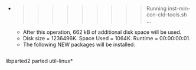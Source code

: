 * >>>>>>>>> Running inst-min-con-cld-tools.sh ...
  * After this operation, 662 kB of additional disk space will be used.
  * Disk size = 1236496K. Space Used = 1064K. Runtime = 00:00:00:01.
  * The following NEW packages will be installed:
  ```bash
libparted2 parted util-linux*
  ```
